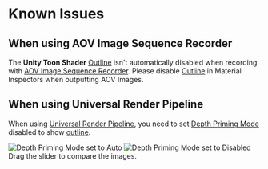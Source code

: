 # Known Issues
## When using AOV Image Sequence Recorder

The **Unity Toon Shader** [Outline](Outline.md) isn't automatically disabled when recording with [AOV Image Sequence Recorder](https://docs.unity3d.com/Packages/com.unity.recorder@4.0/manual/RecorderAOV.html). Please disable [Outline](Outline.md#outline) in Material Inspectors when outputting AOV Images.

## When using Universal Render Pipeline

When using [Universal Render Pipeline](https://docs.unity3d.com/Manual/com.unity.render-pipelines.universal.html), you need to set [Depth Priming Mode](https://docs.unity3d.com/Packages/com.unity.render-pipelines.universal@16.0/manual/urp-universal-renderer.html#rendering) disabled to show [outline](Outline.md).

<canvas class="image-comparison" role="img" aria-label="A chibi-style character model, and the Inspector window for the Univeral Renderer Data asset. On the left, Depth Priming is set to Auto and the model has no outline. When Depth Priming is set to Disabled, the model has an outline.">
    <img src="images/DepthPrimingModeAuto.png" title="Depth Priming Mode set to Auto">
    <img src="images/DepthPrimingModeDisabled.png" title="Depth Priming Mode set to Disabled">
</canvas>
<br />Drag the slider to compare the images.
